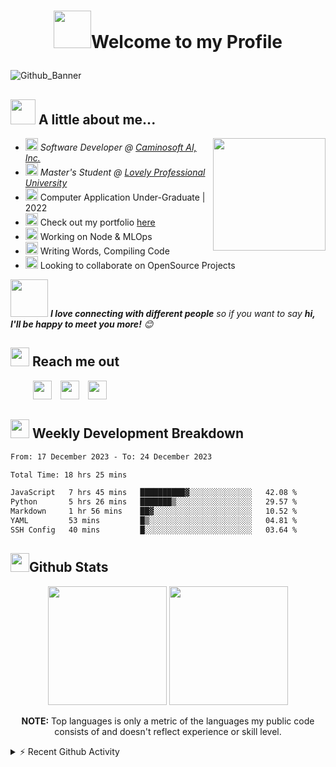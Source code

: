 # <p align="center"><img src="https://media.tenor.com/sG50GhPiOB4AAAAi/anime.gif" width="auto" height="60">Welcome to my Profile</p>

![Github_Banner](https://github.com/Shivam171/Shivam171/assets/66107248/e108a363-bd5f-428e-be6a-bfa1790f3dee)

## <a href = "#"><img src="https://emojis.slackmojis.com/emojis/images/1643514389/3643/cool-doge.gif?1643514389" width="auto" height="40"></a> A little about me...

<img align="right" src="https://media.tenor.com/MbVivb9N6tgAAAAM/wave.gif" height="180">

- <em><img src="https://emojis.slackmojis.com/emojis/images/1684531853/66362/typingcat.gif?1684531853" height="20" width="auto"/> Software Developer @
  <a href="https://www.caminosoftai.com/">Caminosoft AI, Inc.</a>
  </em>
- <em><img src="https://emojis.slackmojis.com/emojis/images/1643514750/7581/elmofire.gif?1643514750" height="20" width="auto"/> Master's Student @
  <a href="https://www.lpu.in/">Lovely Professional University</a>
  </em>
- <img src="https://emojis.slackmojis.com/emojis/images/1687735546/66769/smart.gif?1687735546" height="20"> Computer Application Under-Graduate | 2022
- <img src="https://emojis.slackmojis.com/emojis/images/1703465794/84054/wtf17q.gif?1703465794" height="20"> Check out my portfolio [here](https://shivam171.netlify.app/)
- <img src="https://emojis.slackmojis.com/emojis/images/1643511645/36348/myaaa.gif?1643511645" height="20"> Working on Node & MLOps
- <img src="https://emojis.slackmojis.com/emojis/images/1643514588/5906/this-is-fine-fire.gif?1643514588" height="20"> Writing Words, Compiling Code
- <img src="https://emojis.slackmojis.com/emojis/images/1692206783/67533/extreme-teamwork.gif?1692206783" height="20"> Looking to collaborate on OpenSource Projects

<img src="https://media.giphy.com/media/LnQjpWaON8nhr21vNW/giphy.gif" width="60"> <em><b>I love connecting with different people</b> so if you want to say <b>hi, I'll be happy to meet you more!</b> 😊</em>

## <a href="#"><img src="https://emojis.slackmojis.com/emojis/images/1643510948/51530/chatting.gif?1643510948" height="30"></a> Reach me out

&emsp; &emsp;<!-- LinkedIn -->
<a href="https://www.linkedin.com/in/shivam-prakash-643996176/"><img src="https://emojis.slackmojis.com/emojis/images/1692024077/67489/linkedinlogo.gif?1692024077" height="30"></a>&emsp;<a href="mailto:shiv.op@gmail.com"><img src="https://emojis.slackmojis.com/emojis/images/1643514045/38/gmail.png?1643514045" height="30"></a>&emsp;<a href="https://twitter.com/shivam171op"><img src="https://emojis.slackmojis.com/emojis/images/1692024054/67488/twitterlogo.gif?1692024054" height="30"></a>

<div>
  <h2 align="left">
      <a href="#"><img src="https://emojis.slackmojis.com/emojis/images/1645259437/53304/graph.png?1645259437" height="30"></a> Weekly Development Breakdown
  </h2>
  <div>
    <!--START_SECTION:waka-->

```txt
From: 17 December 2023 - To: 24 December 2023

Total Time: 18 hrs 25 mins

JavaScript   7 hrs 45 mins   ██████████▓░░░░░░░░░░░░░░   42.08 %
Python       5 hrs 26 mins   ███████▒░░░░░░░░░░░░░░░░░   29.57 %
Markdown     1 hr 56 mins    ██▓░░░░░░░░░░░░░░░░░░░░░░   10.52 %
YAML         53 mins         █▒░░░░░░░░░░░░░░░░░░░░░░░   04.81 %
SSH Config   40 mins         █░░░░░░░░░░░░░░░░░░░░░░░░   03.64 %
```

<!--END_SECTION:waka-->
  </div>
</div>

## <a href="#"><img src="https://emojis.slackmojis.com/emojis/images/1643515314/13343/trophy.gif?1643515314" height="30"></a>Github Stats

<div align="center">
  <div align="center">
    <img height="190em" src="https://github-readme-stats-eight-theta.vercel.app/api?username=shivam171&show_icons=true&include_all_commits=true&count_private=true&theme=react&hide_border=true&bg_color=1F222E&title_color=469FE6&icon_color=F8D866"/>
    <img height="190em" src="https://github-readme-stats.vercel.app/api/top-langs/?username=shivam171&langs_count=8&layout=compact&theme=react&hide_border=true&bg_color=1F222E&title_color=469FE6&icon_color=F8D866&hide=Jupyter%20Notebook"/>
    <br />
    <p><b>NOTE:</b> Top languages is only a metric of the languages my public code consists of and doesn't reflect experience or skill level.</p>
  </div>

</div>

<details>
    <summary>⚡ Recent Github Activity</summary>
    <br />
    <!--RECENT_ACTIVITY:start-->
1. ⬆️ Pushed 1 commit(s) to [Shivam171/Shivam171](https://github.com/Shivam171/Shivam171)<br>
2. ⬆️ Pushed 1 commit(s) to [Shivam171/Shivam171](https://github.com/Shivam171/Shivam171)<br>
3. ⬆️ Pushed 1 commit(s) to [Shivam171/Shivam171](https://github.com/Shivam171/Shivam171)<br>
4. ⬆️ Pushed 1 commit(s) to [Shivam171/Shivam171](https://github.com/Shivam171/Shivam171)<br>
5. ⬆️ Pushed 1 commit(s) to [Shivam171/Shivam171](https://github.com/Shivam171/Shivam171)<br>
    <!--RECENT_ACTIVITY:end-->
</details>
